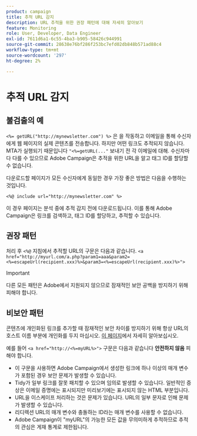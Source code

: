 ```yaml
---
product: campaign
title: 추적 URL 감지
description: URL 추적을 위한 권장 패턴에 대해 자세히 알아보기
feature: Monitoring
role: User, Developer, Data Engineer
exl-id: 7611d6a1-6c55-4ba3-b905-58426c944991
source-git-commit: 28638e76bf286f253bc7efd02db848b571ad88c4
workflow-type: tm+mt
source-wordcount: '297'
ht-degree: 2%

---
```


# 추적 URL 감지

## 불검출의 예

`<%= getURL("http://mynewsletter.com") %>` 은 을 작동하고 이메일을 통해 수신자에게 웹 페이지의 실제 콘텐츠를 전송합니다. 하지만 어떤 링크도 추적되지 않습니다. MTA가 실행되기 때문입니다 `"<%=getURL(..."` 보내기 전 각 이메일에 대해. 수신자마다 다를 수 있으므로 Adobe Campaign은 추적을 위한 URL을 알고 태그 ID를 할당할 수 없습니다.

다운로드할 페이지가 모든 수신자에게 동일한 경우 가장 좋은 방법은 다음을 수행하는 것입니다.

`<%@ include url="http://mynewsletter.com" %>`

이 경우 페이지는 분석 중에 추적 감지 전에 다운로드됩니다. 이를 통해 Adobe Campaign은 링크를 검색하고, 태그 ID를 할당하고, 추적할 수 있습니다.

## 권장 패턴

처리 후 `<%@` 지침에서 추적할 URL의 구문은 다음과 같습니다. `<a href="http://myurl.com/a.php?param1=aaa&param2=<%=escapeUrl(recipient.xxx)%>&param3=<%=escapeUrl(recipient.xxx)%>">`

>[!IMPORTANT]
>
>다른 모든 패턴은 Adobe에서 지원되지 않으므로 잠재적인 보안 공백을 방지하기 위해 피해야 합니다.

## 비보안 패턴

콘텐츠에 개인화된 링크를 추가할 때 잠재적인 보안 차이를 방지하기 위해 항상 URL의 호스트 이름 부분에 개인화를 두지 마십시오. [이 페이지](../../installation/using/privacy.md#url-personalization)에서 자세히 알아보십시오.

예를 들어 `<a href="http://<%=myURL%>">` 구문은 다음과 같습니다 **안전하지 않음** 피해야 합니다.

* 이 구문을 사용하면 Adobe Campaign에서 생성한 링크에 하나 이상의 매개 변수가 포함된 경우 보안 문제가 발생할 수 있습니다.
* Tidy가 일부 링크를 잘못 패치할 수 있으며 임의로 발생할 수 있습니다. 일반적인 증상은 이메일 증명에는 표시되지만 미리보기에는 표시되지 않는 HTML 부분입니다.
* URL을 이스케이프 처리하는 것은 문제가 있습니다. URL의 일부 문자로 인해 문제가 발생할 수 있습니다.
* 리디렉션 URL의 매개 변수와 충돌하는 ID라는 매개 변수를 사용할 수 없습니다.
* Adobe Campaign이 &quot;myURL&quot;의 가능한 모든 값을 무의미하게 추적하므로 추적의 관심은 게재 통계로 제한됩니다.
